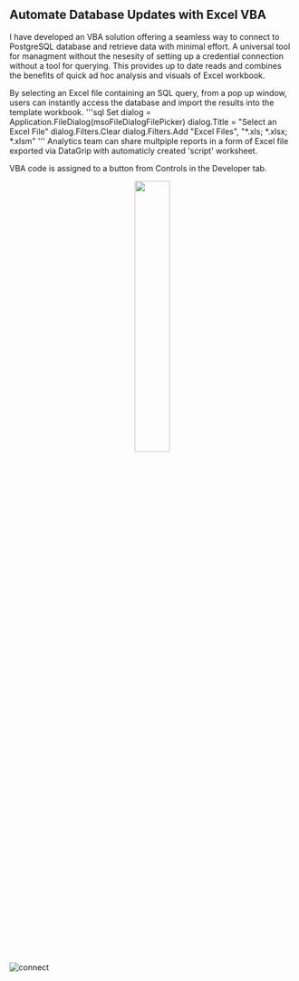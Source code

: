 ## Automate Database Updates with Excel VBA

I have developed an VBA solution offering a seamless way to connect to PostgreSQL database and retrieve data with minimal effort. A universal tool for managment without the nesesity of setting up a credential connection without a tool for querying. This provides up to date reads and combines the benefits of quick ad hoc analysis and visuals of Excel workbook. 

By selecting an Excel file containing an SQL query, from a pop up window, users can instantly access the database and import the results into the template workbook.
'''sql
Set dialog = Application.FileDialog(msoFileDialogFilePicker)
    dialog.Title = "Select an Excel File"
    dialog.Filters.Clear
    dialog.Filters.Add "Excel Files", "*.xls; *.xlsx; *.xlsm"
'''
Analytics team can share multpiple reports in a form of Excel file exported via DataGrip with automaticly created 'script' worksheet.

VBA code is assigned to a button from Controls in the Developer tab.
<p align="center">
    <img src="https://github.com/user-attachments/assets/b77adab6-a219-4bd3-bad2-5230f550c89e" style="width: 35%;">
</p>

![connect](https://github.com/user-attachments/assets/b77adab6-a219-4bd3-bad2-5230f550c89e)
